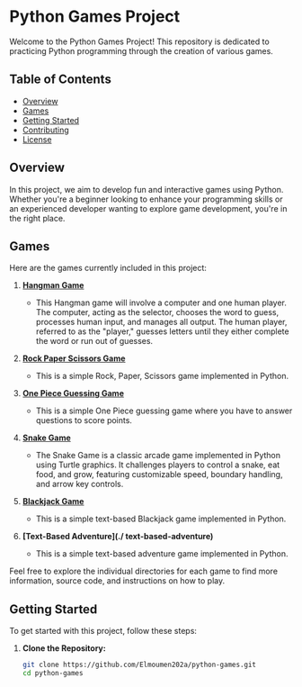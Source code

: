 # Python Games Project

Welcome to the Python Games Project! This repository is dedicated to practicing Python programming through the creation of various games.

## Table of Contents
- [Overview](#overview)
- [Games](#games)
- [Getting Started](#getting-started)
- [Contributing](#contributing)
- [License](#license)

## Overview

In this project, we aim to develop fun and interactive games using Python. Whether you're a beginner looking to enhance your programming skills or an experienced developer wanting to explore game development, you're in the right place.

## Games

Here are the games currently included in this project:

1. **[Hangman Game](./Hangman_game)**
   - This Hangman game will involve a computer and one human player. The computer, acting as the selector, chooses the word to guess, processes human input, and manages all output. The human player, referred to as the "player," guesses letters until they either complete the word or run out of guesses.

2. **[Rock Paper Scissors Game](./Rock_Paper_Scissors_Game)**
   - This is a simple Rock, Paper, Scissors game implemented in Python.

3. **[One Piece Guessing Game](./Quiz_game)**
   - This is a simple One Piece guessing game where you have to answer questions to score points.

4. **[Snake Game](./snake-game)**
   - The Snake Game is a classic arcade game implemented in Python using Turtle graphics. It challenges players to control a snake, eat food, and grow, featuring customizable speed, boundary handling, and arrow key controls.

5. **[Blackjack Game](./blackjack-game)**
   - This is a simple text-based Blackjack game implemented in Python.

6. **[Text-Based Adventure](./ text-based-adventure)**
   - This is a simple text-based adventure game implemented in Python.

Feel free to explore the individual directories for each game to find more information, source code, and instructions on how to play.

## Getting Started

To get started with this project, follow these steps:

1. **Clone the Repository:**
   ```bash
   git clone https://github.com/Elmoumen202a/python-games.git
   cd python-games
